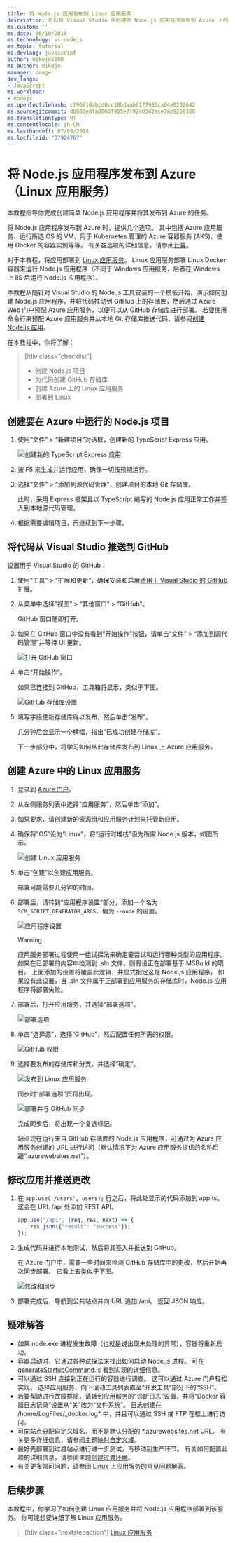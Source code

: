 ```yaml
---
title: 将 Node.js 应用发布到 Linux 应用服务
description: 可以将 Visual Studio 中创建的 Node.js 应用程序发布到 Azure 上的 Linux 应用服务
ms.custom: ''
ms.date: 06/10/2018
ms.technology: vs-nodejs
ms.topic: tutorial
ms.devlang: javascript
author: mikejo5000
ms.author: mikejo
manager: douge
dev_langs:
- JavaScript
ms.workload:
- nodejs
ms.openlocfilehash: cf96610abcd0cc18bdaab6177980ca04e0232642
ms.sourcegitcommit: db680e8fa8066f905e7f9240342ece7ab9259308
ms.translationtype: HT
ms.contentlocale: zh-CN
ms.lasthandoff: 07/09/2018
ms.locfileid: "37924767"
---
```

# <a name="publish-a-nodejs-application-to-azure-linux-app-service"></a>将 Node.js 应用程序发布到 Azure（Linux 应用服务）

本教程指导你完成创建简单 Node.js 应用程序并将其发布到 Azure 的任务。

将 Node.js 应用程序发布到 Azure 时，提供几个选项。 其中包括 Azure 应用服务、运行所选 OS 的 VM、用于 Kubernetes 管理的 Azure 容器服务 (AKS)、使用 Docker 的容器实例等等。 有关各选项的详细信息，请参阅[计算](https://azure.microsoft.com/product-categories/compute/)。

对于本教程，将应用部署到 [Linux 应用服务](/azure/app-service/containers/app-service-linux-intro)。
Linux 应用服务部署 Linux Docker 容器来运行 Node.js 应用程序（不同于 Windows 应用服务，后者在 Windows 上 IIS 后运行 Node.js 应用程序）。

本教程从随针对 Visual Studio 的 Node.js 工具安装的一个模板开始，演示如何创建 Node.js 应用程序，并将代码推动到 GitHub 上的存储库，然后通过 Azure Web 门户预配 Azure 应用服务，以便可以从 GitHub 存储库进行部署。 若要使用命令行来预配 Azure 应用服务并从本地 Git 存储库推送代码，请参阅[创建 Node.js 应用](/azure/app-service/containers/quickstart-nodejs)。

在本教程中，你将了解：
> [!div class="checklist"]
> * 创建 Node.js 项目
> * 为代码创建 GitHub 存储库
> * 创建 Azure 上的 Linux 应用服务
> * 部署到 Linux

## <a name="create-a-nodejs-project-to-run-in-azure"></a>创建要在 Azure 中运行的 Node.js 项目

1. 使用“文件” > “新建项目”对话框，创建新的 TypeScript Express 应用。

    ![创建新的 TypeScript Express 应用](../javascript/media/azure-ts-express-app.png)

2. 按 F5 来生成并运行应用，确保一切按预期运行。

3. 选择“文件” > “添加到源代码管理”，创建项目的本地 Git 存储库。

    此时，采用 Express 框架且以 TypeScript 编写的 Node.js 应用正常工作并签入到本地源代码管理。

4. 根据需要编辑项目，再继续到下一步骤。

## <a name="push-code-from-visual-studio-to-github"></a>将代码从 Visual Studio 推送到 GitHub

设置用于 Visual Studio 的 GitHub：

1. 使用“工具” > “扩展和更新”，确保安装和启用[适用于 Visual Studio 的 GitHub 扩展](https://visualstudio.github.com/)。

2. 从菜单中选择“视图” > “其他窗口” > “GitHub”。

    GitHub 窗口随即打开。

3. 如果在 GitHub 窗口中没有看到“开始操作”按钮，请单击“文件” > “添加到源代码管理”并等待 UI 更新。

    ![打开 GitHub 窗口](../javascript/media/azure-github-get-started.png)

4. 单击“开始操作”。

    如果已连接到 GitHub，工具箱将显示，类似于下图。

    ![GitHub 存储库设置](../javascript/media/azure-github-publish.png)

5. 填写字段使新存储库得以发布，然后单击“发布”。

    几分钟后会显示一个横幅，指出“已成功创建存储库”。

    下一步部分中，将学习如何从此存储库发布到 Linux 上 Azure 应用服务。

## <a name="create-a-linux-app-service-in-azure"></a>创建 Azure 中的 Linux 应用服务

1. 登录到 [Azure 门户](https://portal.azure.com)。

2. 从左侧服务列表中选择“应用服务”，然后单击“添加”。

3. 如果要求，请创建新的资源组和应用服务计划来托管新应用。

4. 确保将“OS”设为“Linux”，将“运行时堆栈”设为所需 Node.js 版本，如图所示。

    ![创建 Linux 应用服务](../javascript/media/azure-create-appservice-annotated.png)

5. 单击“创建”以创建应用服务。

    部署可能需要几分钟的时间。

6. 部署后，请转到“应用程序设置”部分，添加一个名为 `SCM_SCRIPT_GENERATOR_ARGS`、值为 `--node` 的设置。

    ![应用程序设置](../javascript/media/azure-script-generator-args.png)

    > [!WARNING]
    > 应用服务部署过程使用一组试探法来确定要尝试和运行哪种类型的应用程序。 如果在已部署的内容中检测到 .sln 文件，则假设正在部署基于 MSBuild 的项目。 上面添加的设置将覆盖此逻辑，并显式指定这是 Node.js 应用程序。 如果没有此设置，当 .sln 文件属于正部署到应用服务的存储库时，Node.js 应用程序将部署失败。

7. 部署后，打开应用服务，并选择“部署选项”。

    ![部署选项](../javascript/media/azure-deployment-options.png)

8. 单击“选择源”，选择“GitHub”，然后配置任何所需的权限。

    ![GitHub 权限](../javascript/media/azure-choose-source.png)

9. 选择要发布的存储库和分支，并选择“确定”。

    ![发布到 Linux 应用服务](../javascript/media/azure-repo-and-branch.png)

    同步时“部署选项”页将出现。

    ![部署并与 GitHub 同步](../javascript/media/azure-deployment-options-sync.png)

    完成同步后，将出现一个复选标记。

    站点现在运行来自 GitHub 存储库的 Node.js 应用程序，可通过为 Azure 应用服务创建的 URL 进行访问（默认情况下为 Azure 应用服务提供的名称后跟“.azurewebsites.net”）。

## <a name="modify-your-app-and-push-changes"></a>修改应用并推送更改

1. 在 `app.use('/users', users);` 行之后，将此处显示的代码添加到 app.ts。 这会在 URL /api 处添加 REST API。

    ```typescript
    app.use('/api', (req, res, next) => {
        res.json({"result": "success"});
    });
    ```

2. 生成代码并进行本地测试，然后将其签入并推送到 GitHub。

    在 Azure 门户中，需要一些时间来检测 GitHub 存储库中的更改，然后开始再次同步部署。 它看上去类似于下图。

    ![修改和同步](../javascript/media/azure-changes-detected.png)

3. 部署完成后，导航到公共站点并向 URL 追加 /api。 返回 JSON 响应。

## <a name="troubleshooting"></a>疑难解答

* 如果 node.exe 进程发生故障（也就是说出现未处理的异常），容器将重新启动。
* 容器启动时，它通过各种试探法来找出如何启动 Node.js 进程。 可在 [generateStartupCommand.js](https://github.com/Azure-App-Service/node/blob/master/8.9.4/startup/generateStartupCommand.js) 看到实现的详细信息。
* 可以通过 SSH 连接到正在运行的容器进行调查。 这可以通过 Azure 门户轻松实现。 选择应用服务，向下滚动工具列表直至“开发工具”部分下的“SSH”。
* 若要帮助进行故障排除，请转到应用服务的“诊断日志”设置，并将“Docker 容器日志记录”设置从“关”改为“文件系统”。 日志创建在 /home/LogFiles/_docker.log* 中，并且可以通过 SSH 或 FTP 在框上进行访问。
* 可向站点分配自定义域名，而不是默认分配的 *.azurewebsites.net URL。 有关更多详细信息，请参阅主题[映射自定义域](/azure/app-service/app-service-web-tutorial-custom-domain)。
* 最好先部署到过渡站点进行进一步测试，再移动到生产环节。 有关如何配置此项的详细信息，请参阅主题[创建过渡环境](/azure/app-service/web-sites-staged-publishing)。
* 有关更多常问问题，请参阅 [Linux 上应用服务的常见问题解答](/azure/app-service/containers/app-service-linux-faq)。

## <a name="next-steps"></a>后续步骤

本教程中，你学习了如何创建 Linux 应用服务并将 Node.js 应用程序部署到该服务。 你可能想要详细了解 Linux 应用服务。

> [!div class="nextstepaction"]
> [Linux 应用服务](/azure/app-service/containers/app-service-linux-intro)
